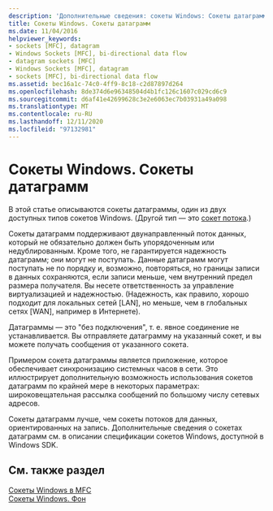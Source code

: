 ```yaml
---
description: 'Дополнительные сведения: сокеты Windows: Сокеты датаграмм'
title: Сокеты Windows. Сокеты датаграмм
ms.date: 11/04/2016
helpviewer_keywords:
- sockets [MFC], datagram
- Windows Sockets [MFC], bi-directional data flow
- datagram sockets [MFC]
- Windows Sockets [MFC], datagram
- sockets [MFC], bi-directional data flow
ms.assetid: bec16a1c-74c0-4ff9-8c18-c2d87897d264
ms.openlocfilehash: 8de374d6e96348504d4b1fc126c1607c029cd6c9
ms.sourcegitcommit: d6af41e42699628c3e2e6063ec7b03931a49a098
ms.translationtype: MT
ms.contentlocale: ru-RU
ms.lasthandoff: 12/11/2020
ms.locfileid: "97132981"
---
```

# <a name="windows-sockets-datagram-sockets"></a>Сокеты Windows. Сокеты датаграмм

В этой статье описываются сокеты датаграммы, один из двух доступных типов сокетов Windows. (Другой тип — это [сокет потока](../mfc/windows-sockets-stream-sockets.md).)

Сокеты датаграмм поддерживают двунаправленный поток данных, который не обязательно должен быть упорядоченным или недублированным. Кроме того, не гарантируется надежность датаграмм; они могут не поступать. Данные датаграмм могут поступать не по порядку и, возможно, повторяться, но границы записи в данных сохраняются, если записи меньше, чем внутренний предел размера получателя. Вы несете ответственность за управление виртуализацией и надежностью. (Надежность, как правило, хорошо подходит для локальных сетей [LAN], но меньше, чем в глобальных сетях [WAN], например в Интернете).

Датаграммы — это "без подключения", т. е. явное соединение не устанавливается. Вы отправляете датаграмму на указанный сокет, и вы можете получать сообщения от указанного сокета.

Примером сокета датаграммы является приложение, которое обеспечивает синхронизацию системных часов в сети. Это иллюстрирует дополнительную возможность использования сокетов датаграмм по крайней мере в некоторых параметрах: широковещательная рассылка сообщений по большому числу сетевых адресов.

Сокеты датаграмм лучше, чем сокеты потоков для данных, ориентированных на запись. Дополнительные сведения о сокетах датаграмм см. в описании спецификации сокетов Windows, доступной в Windows SDK.

## <a name="see-also"></a>См. также раздел

[Сокеты Windows в MFC](../mfc/windows-sockets-in-mfc.md)<br/>
[Сокеты Windows. Фон](../mfc/windows-sockets-background.md)
